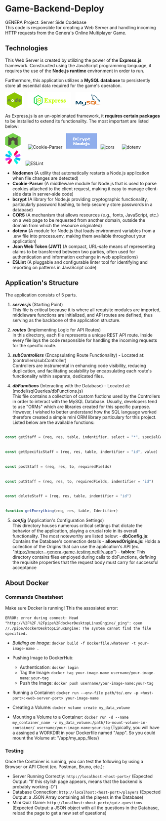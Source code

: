 # Game-Backend-Deploy

GENERA Project: Server Side Codebase <br />
This code is responsible for creating a Web Server and handling incoming HTTP requests from the Genera's Online Multiplayer Game.

## Technologies

This Web Server is created by utilizing the power of the **Express.js** framework. Constructed using the JavaScript programming language, it requires the use of the **Node.js runtime** environment in order to run.
<br />

Furthermore, this application utilizes a **MySQL database** to persistently store all essential data required for the game's operation.
<br />

<img src="github-readme-imgs/NodeJS.png" alt="NodeJS" width="60" height="50" /> &nbsp;
<img src="github-readme-imgs/expressJS.png" alt="ExpressJS" width="140" height="50" /> &nbsp;&nbsp;
<img src="github-readme-imgs/MySQL.png" alt="MySQL" width="80" height="50" /> &nbsp;&nbsp;
<br />

As Express.js is an un-opinionated framework, it **requires certain packages** to be installed to extend its functionality. The most important are listed below:
<br />

<img src="github-readme-imgs/nodemon.png" alt="Nodemon" width="50" height="50" /> &nbsp;&nbsp;&nbsp;&nbsp;
<img src="https://cookie-parser.michaelbonner.dev/og-image.png" alt="Cookie-Parser" width="120" height="50" /> &nbsp;
<img src="github-readme-imgs/bcrypt.svg" alt="bcrypt" width="100" height="50" /> &nbsp;
<img src="https://cdn-images-1.medium.com/max/747/1*IsJ26UWXB6WbcXSBUjXniQ.png" alt="cors" width="80" height="50" /> &nbsp;&nbsp;&nbsp;&nbsp;
<img src="https://camo.githubusercontent.com/6429c650a0704c7e5aa80ee3fc7d3164385af330f0fabc5e5afd683236aebacb/68747470733a2f2f7265732e636c6f7564696e6172792e636f6d2f64673264677a6274342f696d6167652f75706c6f61642f76313538373037303137372f65787465726e616c5f6173736574732f6f70656e5f736f757263652f69636f6e732f646f74656e762e706e67" alt="dotenv" width="50" height="50" /> &nbsp;&nbsp;&nbsp;&nbsp;
<img src="github-readme-imgs/JWT.png" alt="jsonwebtoken" width="50" height="50" /> &nbsp;&nbsp;
<img src="https://upload.wikimedia.org/wikipedia/commons/thumb/e/e3/ESLint_logo.svg/486px-ESLint_logo.svg.png?20211012234406" alt="ESLint" width="55" height="50" /> &nbsp;&nbsp;

- **Nodemon** (A utility that automatically restarts a Node.js application when file changes are detected)
- **Cookie-Parser** (A middleware module for Node.js that is used to parse cookies attached to the client request, making it easy to manage client-side data in server-side code)
- **bcrypt** (A library for Node.js providing cryptographic functionality, particularly password hashing, to help securely store passwords in a database)
- **CORS** (A mechanism that allows resources (e.g., fonts, JavaScript, etc.) on a web page to be requested from another domain, outside the domain from which the resource originated)
- **dotenv** (A module for Node.js that loads environment variables from a .env file into process.env, making them available throughout your application)
- **Json Web Token (JWT)** (A compact, URL-safe means of representing claims to be transferred between two parties, often used for authentication and information exchange in web applications)
- **ESLint** (A pluggable and configurable linter tool for identifying and reporting on patterns in JavaScript code)
  <br />

## Application's Structure

The application consists of 5 parts.

1.  **_server.js_** (Starting Point)<br />
    This file is critical because it is where all requisite modules are imported, middleware functions are initialized, and API routes are defined, thus serving as the backbone of the application structure.

2.  **_routes_** (Implementing Logic for API Routes)<br />
    In this directory, each file represents a unique REST API route. Inside every file lays the code responsible for handling the incoming requests for the specific route.

3.  **_subControllers_** (Encapsulating Route Functionality) - Located at: (controllers/subController)<br />
    Controllers are instrumental in enhancing code visibility, reducing duplication, and facilitating scalability by encapsulating each route's functionality within separate, dedicated files.

4.  **_dbFunctions_** (Interacting with the Database) - Located at: (model/sqlQueries/dbFunctions.js)<br />
    This file contains a collection of custom fuctions used by the Controllers in order to interact with the MySQL Database. Usually, developers tend to use "ORMs" which are libraries created for this specific purpose. However, I wished to better understand how the SQL language worked therefore created a simple mini ORM library particulary for this project. Listed below are the available functions:

```javascript

const getStaff = (req, res, table, indentifier, select = "*", specialCase)

```

```javascript

const getSpecificStaff = (req, res, table, indentifier = "id", value)

```

```javascript

const postStaff = (req, res, to, requiredFields)

```

```javascript

const putStaff = (req, res, to, requiredFields, indentifier = "id")

```

```javascript

const deleteStaff = (req, res, table, indentifier = "id")

```

```javascript

function getEverything(req, res, table, Identifier)

```

5.  **_config_** (Application's Configuration Settings)<br />
    This directory houses numerous critical settings that dictate the behavior of the application, playing a crucial role in its overall functionality.
    The most noteworthy are listed below: - **dbConfig.js**: Contains the Database's connection details - **allowedOrigins.js**: Holds a collection of the Origins that can use the application's API (ex. "https://master--genera-game-testing.netlify.app") - **tables**: This directory contains files employed during calls to dbFunctions, defining the requisite properties that the request body must carry for successful acceptance

## About Docker

### Commands Cheatsheet

Make sure Docker is running!
This the assosiated error:

`ERROR: error during connect: Head "http://%2F%2F.%2Fpipe%2FdockerDesktopLinuxEngine/_ping": open //./pipe/dockerDesktopLinuxEngine: The system cannot find the file specified.`

- _Building an Image_: `docker build -f Dockerfile.whatever -t your-image-name .`
- Pushing Image to DockerHub:

  - Authentication: `docker login`
  - Tag the Image: `docker tag your-image-name username/your-image-name:your-tag`
  - Push the Image: `docker push username/your-image-name:your-tag`

- Running a Container: `docker run --env-file path/to/.env -p <host-port>:<web-server-port> your-image-name`
- Creating a Volume: `docker volume create my_data_volume`
- Mounting a Volume to a Container: `docker run -d --name my_container_name -v my_data_volume:/path/to-mount-volume-in-container/ username/your-image-name:your-tag` (Typically, you will have a assinged a WORKDIR in your Dockerfile named "/app". So you could mount the Volume at: "/app/my_app_files/)

### Testing

Once the Container is running, you can test the following by using a Browser or API Client (ex. Postman, Bruno, etc.):

- Server Running Correctly: `http://localhost:<host-port>/` (Expected Output: "If this stylish page appears, means that the backend is probably working :D")
- Database Connection: `http://localhost:<host-port>/players` (Expected Output: a JSON Array containing all the players in the Database)
- Mini Quiz Game: `http://localhost:<host-port>/quiz-questions` (Expected Output: a JSON object with all the questions in the Database, reload the page to get a new set of questions)

